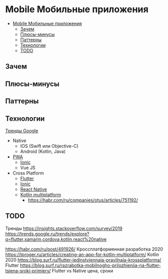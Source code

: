 # Mobile Мобильные приложения

- [Mobile Мобильные приложения](#mobile-мобильные-приложения)
	- [Зачем](#зачем)
	- [Плюсы-минусы](#плюсы-минусы)
	- [Паттерны](#паттерны)
	- [Технологии](#технологии)
	- [TODO](#todo)

## Зачем

## Плюсы-минусы

## Паттерны

## Технологии

[Тренды Google](https://trends.google.ru/trends/explore?q=flutter,xamarin,cordova,kotlin,react%20native)

- Native
  - IOS (Swift или Objective-C)
  - Android (Kotlin, Java)
- [PWA](style/pwa.md)
	- [Ionic](../technology/mobile/ionic.md)
	- Vue JS
- Cross Platform
	- [Flutter](../technology/mobile/flutter.md)
	- [Ionic](../technology/mobile/ionic.md)
	- [React Native](../technology/mobile/react.md)
	- [Kotlin multiplatform](https://kotlinlang.org/docs/multiplatform.html)
		- <https://habr.com/ru/companies/otus/articles/751192/>

## TODO

Тренды
<https://insights.stackoverflow.com/survey/2019>
<https://trends.google.ru/trends/explore?q=flutter,xamarin,cordova,kotlin,react%20native>

<https://habr.com/ru/post/491926/> Кроссплатформенная разработка 2020
<https://tproger.ru/articles/creating-an-app-for-kotlin-multiplatform/> Kotlin 2020
<https://blog.surf.ru/flutter-iedinstviennaia-pravilnaia-krossplatforma/> Flutter
<https://blog.surf.ru/razrabotka-mobilnogho-prilozhieniia-na-flutter-tsiena-sroki-primiery/> Flutter vs Native цена, сроки
